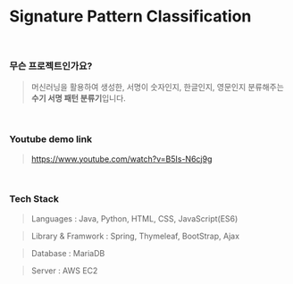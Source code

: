 # Signature Pattern Classification

<br>

### 무슨 프로젝트인가요?

> 머신러닝을 활용하여 생성한, 서명이 숫자인지, 한글인지, 영문인지 분류해주는 **수기 서명 패턴 분류기**입니다.
<br>

### Youtube demo link

> https://www.youtube.com/watch?v=B5Is-N6cj9g
<br>

### Tech Stack

> Languages : Java, Python, HTML, CSS, JavaScript(ES6) <br>

> Library & Framwork : Spring, Thymeleaf, BootStrap, Ajax <br>

> Database : MariaDB <br>

> Server : AWS EC2 <br>


